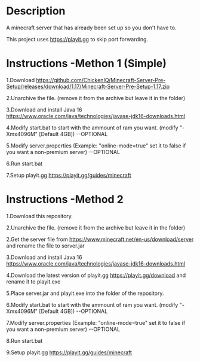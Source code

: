 # Description
A minecraft server that has already been set up so you don't have to.

This project uses https://playit.gg to skip port forwarding.

# Instructions -Methon 1 (Simple)
1.Download https://github.com/ChickenIQ/Minecraft-Server-Pre-Setup/releases/download/1.17/Minecraft-Server-Pre-Setup-1.17.zip

2.Unarchive the file. (remove it from the archive but leave it in the folder)

3.Download and install Java 16 https://www.oracle.com/java/technologies/javase-jdk16-downloads.html 

4.Modify start.bat to start with the ammount of ram you want. (modify "-Xmx4096M" [Default 4GB])  --OPTIONAL

5.Modify server.properties (Example: "online-mode=true" set it to false if you want a non-premium server) --OPTIONAL

6.Run start.bat

7.Setup playit.gg https://playit.gg/guides/minecraft

# Instructions -Method 2
1.Download this repository.

2.Unarchive the file. (remove it from the archive but leave it in the folder)

2.Get the server file from https://www.minecraft.net/en-us/download/server and rename the file to server.jar

3.Download and install Java 16 https://www.oracle.com/java/technologies/javase-jdk16-downloads.html 

4.Download the latest version of playit.gg https://playit.gg/download and rename it to playit.exe

5.Place server.jar and playit.exe into the folder of the repository.

6.Modify start.bat to start with the ammount of ram you want. (modify "-Xmx4096M" [Default 4GB])  --OPTIONAL

7.Modify server.properties (Example: "online-mode=true" set it to false if you want a non-premium server) --OPTIONAL

8.Run start.bat

9.Setup playit.gg https://playit.gg/guides/minecraft
